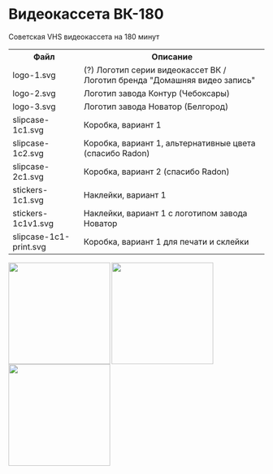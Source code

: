 # Видеокассета ВК-180
Советская VHS видеокассета на 180 минут

<table>
  <tr>
    <th>Файл</th>
    <th>Описание</th>
  </tr>
  <tr>
    <td>logo-1.svg</td>
    <td>(?) Логотип серии видеокассет ВК / Логотип бренда "Домашняя видео запись"</td>
  </tr>
  <tr>
    <td>logo-2.svg</td>
    <td>Логотип завода Контур (Чебоксары)</td>
  </tr>
  <tr>
    <td>logo-3.svg</td>
    <td>Логотип завода Новатор (Белгород)</td>
  </tr>
  <tr>
    <td>slipcase-1c1.svg</td>
    <td>Коробка, вариант 1</td>
  </tr>
  <tr>
    <td>slipcase-1c2.svg</td>
    <td>Коробка, вариант 1, альтернативные цвета (спасибо Radon)</td>
  </tr>
  <tr>
    <td>slipcase-2с1.svg</td>
    <td>Коробка, вариант 2 (спасибо Radon)</td>
  </tr>
  <tr>
    <td>stickers-1c1.svg</td>
    <td>Наклейки, вариант 1</td>
  </tr>
  <tr>
    <td>stickers-1с1v1.svg</td>
    <td>Наклейки, вариант 1 c логотипом завода Новатор</td>
  </tr>
  <tr>
    <td>slipcase-1c1-print.svg</td>
    <td>Коробка, вариант 1 для печати и склейки</td>
  </tr>
</table>

<img align="left" width="200" src="https://raw.githubusercontent.com/fire0shadow/VK180/master/slipcase-1c1.png">
<img align="left" width="200" src="https://raw.githubusercontent.com/fire0shadow/VK180/master/slipcase-2c1.png">
<img align="left" width="200" src="https://raw.githubusercontent.com/fire0shadow/VK180/master/stickers-1c1.png">
